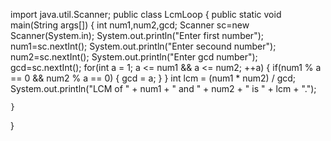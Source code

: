 import java.util.Scanner;
public class LcmLoop 
{
    public static void main(String args[])
    {
        int num1,num2,gcd;
        Scanner sc=new Scanner(System.in);
        System.out.println("Enter first number");
        num1=sc.nextInt();
        System.out.println("Enter secound number");
        num2=sc.nextInt();
        System.out.println("Enter gcd number");
        gcd=sc.nextInt();
        for(int a = 1; a <= num1 && a <= num2; ++a)
      {
         if(num1 % a == 0 && num2 % a == 0)
         {
            gcd = a;
         }
      }
      int lcm = (num1 * num2) / gcd;
      System.out.println("LCM of " + num1 + " and " + num2 + " is " + lcm + ".");
        
    }
}
